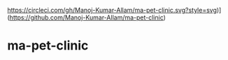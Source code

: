 https://circleci.com/gh/Manoj-Kumar-Allam/ma-pet-clinic.svg?style=svg)](https://github.com/Manoj-Kumar-Allam/ma-pet-clinic)
# ma-pet-clinic
